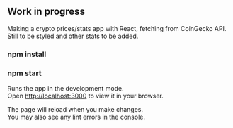 ## Work in progress

Making a crypto prices/stats app with React, fetching from CoinGecko API. Still to be styled and other stats to be added.

### npm install

### npm start

Runs the app in the development mode.\
Open [http://localhost:3000](http://localhost:3000) to view it in your browser.

The page will reload when you make changes.\
You may also see any lint errors in the console.
